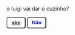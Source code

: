 <html>
    <head>
        <style>
            body {
            display: flex;
            justify-content: center;
            align-items: center;
            height: 100vh;
        }

a {
text-decoration: none;
}  

.box {
    font-size: 20px;
    color: white;
    height: 250px;
    width: 350px;
    border-radius: 10px;
    background: #191919;
    flex-direction: column;
    display: flex;
    align-items:center;
    justify-content: center;
}

.buttons-container {
    display: flex;
    justify-content: space-around;
    height: 50px;
    width: 150px;
}
button {
   height: 30px;
   width: 50px;
   background: white;
   border-radius: 5px;
   color:blue;
   font-weight: 600;

}
        </style>
    </head>
    <body>
        <div class="box">
            <p>o luigi vai dar o cuzinho?</p>
            <div class="buttons-container">
                <button>
                    <a href="https://www.xvideos.com/video.udomiefa6e5/trabalhador_fode_no_pelo_cara_saindo_da_academia">sim</a>
                    </button>
                    <button id="no">Não</button>
            </div>
        </div>
    </body>
    <script>
        let button = document.getElementById('no');
        let height = window.innerHeight -50;
        let width = window. innerWidth - 50;

        button.addEventListener('mouseover', function (){
            button.style.position ="absolute";
            button.style.top =Math.random() * height + "px";
            button.syle.left =Math.random() * width +  "px";
        })
    </script>
</html>
    <head>
PauLolind/PauLolind is a ✨ special ✨ repository because its `README.md` (this file) appears on your GitHub profile.
You can click the Preview link to take a look at your changes.
--->
